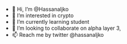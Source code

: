 - 👋 Hi, I’m @Hassanaljko
- 👀 I’m interested in crypto
- 🌱 I’m currently learning student
- 💞️ I’m looking to collaborate on alpha layer 3, 
- 📫 Reach me by twitter @hassanaljko

<!---
Hassanaljko/Hassanaljko is a ✨ special ✨ repository because its `README.md` (this file) appears on your GitHub profile.
You can click the Preview link to take a look at your changes.
--->
